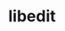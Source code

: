 ---
title: "libedit"
layout: cache
categories: [package, v0.23.0]
meta: {"versions": ["3.1-20240808"], "compilers": ["apple-clang@=15.0.0", "cce@=15.0.1", "gcc@=10.2.1", "gcc@=11.1.0", "gcc@=11.4.0", "gcc@=12.3.0", "gcc@=12.4.0", "gcc@=13.2.0", "gcc@=7.3.1", "gcc@=7.5.0", "gcc@=9.4.0", "oneapi@=2024.1.0", "oneapi@=2024.2.1"], "oss": ["amzn2", "centos7", "rhel8", "ubuntu18.04", "ubuntu20.04", "ubuntu22.04", "ubuntu24.04", "ventura"], "platforms": ["darwin", "linux"], "targets": ["aarch64", "neoverse_n1", "neoverse_v1", "neoverse_v2", "ppc64le", "x86_64_v3", "x86_64_v4", "zen4"], "stacks": ["aws-isc", "aws-isc-aarch64", "aws-pcluster-neoverse_v1", "aws-pcluster-x86_64_v4", "data-vis-sdk", "developer-tools-manylinux2014", "e4s", "e4s-cray-rhel", "e4s-neoverse-v2", "e4s-neoverse_v1", "e4s-oneapi", "e4s-power", "e4s-rocm-external", "ml-darwin-aarch64-mps", "ml-linux-aarch64-cpu", "ml-linux-aarch64-cuda", "ml-linux-x86_64-cpu", "ml-linux-x86_64-cuda", "ml-linux-x86_64-rocm", "radiuss", "radiuss-aws", "radiuss-aws-aarch64", "root", "tutorial"], "num_specs": 20, "num_specs_by_stack": {"root": 20, "ml-darwin-aarch64-mps": 1, "aws-isc-aarch64": 2, "radiuss-aws-aarch64": 2, "aws-pcluster-neoverse_v1": 2, "aws-isc": 1, "radiuss-aws": 1, "aws-pcluster-x86_64_v4": 2, "developer-tools-manylinux2014": 1, "e4s-cray-rhel": 1, "radiuss": 1, "e4s-power": 1, "data-vis-sdk": 1, "e4s-neoverse_v1": 1, "e4s-neoverse-v2": 1, "e4s": 1, "e4s-rocm-external": 1, "tutorial": 2, "e4s-oneapi": 1, "ml-linux-aarch64-cuda": 1, "ml-linux-aarch64-cpu": 1, "ml-linux-x86_64-cuda": 1, "ml-linux-x86_64-rocm": 1, "ml-linux-x86_64-cpu": 1}}
spec_details: [{"hash": "zgpr72moz4xknuukt7iii36rn5dm2eag", "compiler": "apple-clang@=15.0.0", "versions": ["3.1-20240808"], "os": "ventura", "platform": "darwin", "target": "aarch64", "variants": ["build_system=autotools"], "stacks": ["root", "ml-darwin-aarch64-mps"], "size": "-", "tarball": "https://binaries.spack.io/v0.23.0/build_cache/darwin-ventura-aarch64/apple-clang-15.0.0/libedit-3.1-20240808/darwin-ventura-aarch64-apple-clang-15.0.0-libedit-3.1-20240808-zgpr72moz4xknuukt7iii36rn5dm2eag.spack"}, {"hash": "xy2cku6dxxinzerdekm6a3cg4qtbvvop", "compiler": "gcc@=7.3.1", "versions": ["3.1-20240808"], "os": "amzn2", "platform": "linux", "target": "aarch64", "variants": ["build_system=autotools"], "stacks": ["root", "aws-isc-aarch64", "radiuss-aws-aarch64"], "size": "-", "tarball": "https://binaries.spack.io/v0.23.0/build_cache/linux-amzn2-aarch64/gcc-7.3.1/libedit-3.1-20240808/linux-amzn2-aarch64-gcc-7.3.1-libedit-3.1-20240808-xy2cku6dxxinzerdekm6a3cg4qtbvvop.spack"}, {"hash": "q22aogr2i2tfkuqxjedjob4jasxbln4e", "compiler": "gcc@=12.4.0", "versions": ["3.1-20240808"], "os": "amzn2", "platform": "linux", "target": "neoverse_n1", "variants": ["build_system=autotools"], "stacks": ["root", "aws-pcluster-neoverse_v1"], "size": "-", "tarball": "https://binaries.spack.io/v0.23.0/build_cache/linux-amzn2-neoverse_n1/gcc-12.4.0/libedit-3.1-20240808/linux-amzn2-neoverse_n1-gcc-12.4.0-libedit-3.1-20240808-q22aogr2i2tfkuqxjedjob4jasxbln4e.spack"}, {"hash": "4qljtkrhips2etc6ylro3w6cfpfcynbx", "compiler": "gcc@=7.3.1", "versions": ["3.1-20240808"], "os": "amzn2", "platform": "linux", "target": "neoverse_n1", "variants": ["build_system=autotools"], "stacks": ["root", "aws-isc-aarch64", "radiuss-aws-aarch64"], "size": "-", "tarball": "https://binaries.spack.io/v0.23.0/build_cache/linux-amzn2-neoverse_n1/gcc-7.3.1/libedit-3.1-20240808/linux-amzn2-neoverse_n1-gcc-7.3.1-libedit-3.1-20240808-4qljtkrhips2etc6ylro3w6cfpfcynbx.spack"}, {"hash": "43mannp2b77xqzzzr66tcwnwf7anj7t3", "compiler": "gcc@=12.4.0", "versions": ["3.1-20240808"], "os": "amzn2", "platform": "linux", "target": "neoverse_v1", "variants": ["build_system=autotools"], "stacks": ["root", "aws-pcluster-neoverse_v1"], "size": "-", "tarball": "https://binaries.spack.io/v0.23.0/build_cache/linux-amzn2-neoverse_v1/gcc-12.4.0/libedit-3.1-20240808/linux-amzn2-neoverse_v1-gcc-12.4.0-libedit-3.1-20240808-43mannp2b77xqzzzr66tcwnwf7anj7t3.spack"}, {"hash": "s6dy33toebloeu3eiitoocuwpnceogyk", "compiler": "gcc@=7.3.1", "versions": ["3.1-20240808"], "os": "amzn2", "platform": "linux", "target": "x86_64_v3", "variants": ["build_system=autotools"], "stacks": ["root", "aws-isc", "radiuss-aws"], "size": "-", "tarball": "https://binaries.spack.io/v0.23.0/build_cache/linux-amzn2-x86_64_v3/gcc-7.3.1/libedit-3.1-20240808/linux-amzn2-x86_64_v3-gcc-7.3.1-libedit-3.1-20240808-s6dy33toebloeu3eiitoocuwpnceogyk.spack"}, {"hash": "3jt72vayi6frxnzgkevat2jssexcv6gj", "compiler": "oneapi@=2024.1.0", "versions": ["3.1-20240808"], "os": "amzn2", "platform": "linux", "target": "x86_64_v3", "variants": ["build_system=autotools"], "stacks": ["root", "aws-pcluster-x86_64_v4"], "size": "-", "tarball": "https://binaries.spack.io/v0.23.0/build_cache/linux-amzn2-x86_64_v3/oneapi-2024.1.0/libedit-3.1-20240808/linux-amzn2-x86_64_v3-oneapi-2024.1.0-libedit-3.1-20240808-3jt72vayi6frxnzgkevat2jssexcv6gj.spack"}, {"hash": "ekmoj3q5jqvpyhphjbe4qg3bgdeb5345", "compiler": "oneapi@=2024.1.0", "versions": ["3.1-20240808"], "os": "amzn2", "platform": "linux", "target": "x86_64_v4", "variants": ["build_system=autotools"], "stacks": ["root", "aws-pcluster-x86_64_v4"], "size": "-", "tarball": "https://binaries.spack.io/v0.23.0/build_cache/linux-amzn2-x86_64_v4/oneapi-2024.1.0/libedit-3.1-20240808/linux-amzn2-x86_64_v4-oneapi-2024.1.0-libedit-3.1-20240808-ekmoj3q5jqvpyhphjbe4qg3bgdeb5345.spack"}, {"hash": "bfgl6wh4gyrvhqmbzbhu3kakqz6w2hs7", "compiler": "gcc@=10.2.1", "versions": ["3.1-20240808"], "os": "centos7", "platform": "linux", "target": "x86_64_v3", "variants": ["build_system=autotools"], "stacks": ["root", "developer-tools-manylinux2014"], "size": "-", "tarball": "https://binaries.spack.io/v0.23.0/build_cache/linux-centos7-x86_64_v3/gcc-10.2.1/libedit-3.1-20240808/linux-centos7-x86_64_v3-gcc-10.2.1-libedit-3.1-20240808-bfgl6wh4gyrvhqmbzbhu3kakqz6w2hs7.spack"}, {"hash": "a6jl2mv7kacukfg5nn6v7py6kba4xnxt", "compiler": "cce@=15.0.1", "versions": ["3.1-20240808"], "os": "rhel8", "platform": "linux", "target": "zen4", "variants": ["build_system=autotools"], "stacks": ["root", "e4s-cray-rhel"], "size": "-", "tarball": "https://binaries.spack.io/v0.23.0/build_cache/linux-rhel8-zen4/cce-15.0.1/libedit-3.1-20240808/linux-rhel8-zen4-cce-15.0.1-libedit-3.1-20240808-a6jl2mv7kacukfg5nn6v7py6kba4xnxt.spack"}, {"hash": "5hpr7ce4dm3kzj22h7tzrfupficjfr6g", "compiler": "gcc@=7.5.0", "versions": ["3.1-20240808"], "os": "ubuntu18.04", "platform": "linux", "target": "x86_64_v3", "variants": ["build_system=autotools"], "stacks": ["root", "radiuss"], "size": "-", "tarball": "https://binaries.spack.io/v0.23.0/build_cache/linux-ubuntu18.04-x86_64_v3/gcc-7.5.0/libedit-3.1-20240808/linux-ubuntu18.04-x86_64_v3-gcc-7.5.0-libedit-3.1-20240808-5hpr7ce4dm3kzj22h7tzrfupficjfr6g.spack"}, {"hash": "6u3zrar7ij65flxgrfvdwoxjslbgskya", "compiler": "gcc@=9.4.0", "versions": ["3.1-20240808"], "os": "ubuntu20.04", "platform": "linux", "target": "ppc64le", "variants": ["build_system=autotools"], "stacks": ["root", "e4s-power"], "size": "-", "tarball": "https://binaries.spack.io/v0.23.0/build_cache/linux-ubuntu20.04-ppc64le/gcc-9.4.0/libedit-3.1-20240808/linux-ubuntu20.04-ppc64le-gcc-9.4.0-libedit-3.1-20240808-6u3zrar7ij65flxgrfvdwoxjslbgskya.spack"}, {"hash": "76yfozq3jnwyl6lhu6bk44x7ao3au6kp", "compiler": "gcc@=11.1.0", "versions": ["3.1-20240808"], "os": "ubuntu20.04", "platform": "linux", "target": "x86_64_v3", "variants": ["build_system=autotools"], "stacks": ["root", "data-vis-sdk"], "size": "-", "tarball": "https://binaries.spack.io/v0.23.0/build_cache/linux-ubuntu20.04-x86_64_v3/gcc-11.1.0/libedit-3.1-20240808/linux-ubuntu20.04-x86_64_v3-gcc-11.1.0-libedit-3.1-20240808-76yfozq3jnwyl6lhu6bk44x7ao3au6kp.spack"}, {"hash": "uqcwywjttipxlm6mljz5yrr7czuq4p7r", "compiler": "gcc@=11.4.0", "versions": ["3.1-20240808"], "os": "ubuntu22.04", "platform": "linux", "target": "neoverse_v1", "variants": ["build_system=autotools"], "stacks": ["root", "e4s-neoverse_v1"], "size": "-", "tarball": "https://binaries.spack.io/v0.23.0/build_cache/linux-ubuntu22.04-neoverse_v1/gcc-11.4.0/libedit-3.1-20240808/linux-ubuntu22.04-neoverse_v1-gcc-11.4.0-libedit-3.1-20240808-uqcwywjttipxlm6mljz5yrr7czuq4p7r.spack"}, {"hash": "s2igxh2pdov4bemipho32l3d736wmurk", "compiler": "gcc@=11.4.0", "versions": ["3.1-20240808"], "os": "ubuntu22.04", "platform": "linux", "target": "neoverse_v2", "variants": ["build_system=autotools"], "stacks": ["root", "e4s-neoverse-v2"], "size": "-", "tarball": "https://binaries.spack.io/v0.23.0/build_cache/linux-ubuntu22.04-neoverse_v2/gcc-11.4.0/libedit-3.1-20240808/linux-ubuntu22.04-neoverse_v2-gcc-11.4.0-libedit-3.1-20240808-s2igxh2pdov4bemipho32l3d736wmurk.spack"}, {"hash": "nhrbcomj5lgnql2itckj7py3hi6wuz5d", "compiler": "gcc@=11.4.0", "versions": ["3.1-20240808"], "os": "ubuntu22.04", "platform": "linux", "target": "x86_64_v3", "variants": ["build_system=autotools"], "stacks": ["root", "e4s", "e4s-rocm-external", "tutorial"], "size": "-", "tarball": "https://binaries.spack.io/v0.23.0/build_cache/linux-ubuntu22.04-x86_64_v3/gcc-11.4.0/libedit-3.1-20240808/linux-ubuntu22.04-x86_64_v3-gcc-11.4.0-libedit-3.1-20240808-nhrbcomj5lgnql2itckj7py3hi6wuz5d.spack"}, {"hash": "mikwhhumowtvpburvcrny5yvzw3latih", "compiler": "oneapi@=2024.2.1", "versions": ["3.1-20240808"], "os": "ubuntu22.04", "platform": "linux", "target": "x86_64_v3", "variants": ["build_system=autotools"], "stacks": ["root", "e4s-oneapi"], "size": "-", "tarball": "https://binaries.spack.io/v0.23.0/build_cache/linux-ubuntu22.04-x86_64_v3/oneapi-2024.2.1/libedit-3.1-20240808/linux-ubuntu22.04-x86_64_v3-oneapi-2024.2.1-libedit-3.1-20240808-mikwhhumowtvpburvcrny5yvzw3latih.spack"}, {"hash": "ht5niwqaryv67wtxh2x7lkchhrweybuu", "compiler": "gcc@=12.3.0", "versions": ["3.1-20240808"], "os": "ubuntu22.04", "platform": "linux", "target": "x86_64_v3", "variants": ["build_system=autotools"], "stacks": ["root", "tutorial"], "size": "-", "tarball": "https://binaries.spack.io/v0.23.0/build_cache/linux-ubuntu22.04-x86_64_v3/gcc-12.3.0/libedit-3.1-20240808/linux-ubuntu22.04-x86_64_v3-gcc-12.3.0-libedit-3.1-20240808-ht5niwqaryv67wtxh2x7lkchhrweybuu.spack"}, {"hash": "dnqsh4djbhiznmvnp4wtkkmrzb5rdk4a", "compiler": "gcc@=13.2.0", "versions": ["3.1-20240808"], "os": "ubuntu24.04", "platform": "linux", "target": "aarch64", "variants": ["build_system=autotools"], "stacks": ["root", "ml-linux-aarch64-cuda", "ml-linux-aarch64-cpu"], "size": "-", "tarball": "https://binaries.spack.io/v0.23.0/build_cache/linux-ubuntu24.04-aarch64/gcc-13.2.0/libedit-3.1-20240808/linux-ubuntu24.04-aarch64-gcc-13.2.0-libedit-3.1-20240808-dnqsh4djbhiznmvnp4wtkkmrzb5rdk4a.spack"}, {"hash": "3su4ya2r3ohd5fkcid73du2w5xmzxfpb", "compiler": "gcc@=13.2.0", "versions": ["3.1-20240808"], "os": "ubuntu24.04", "platform": "linux", "target": "x86_64_v3", "variants": ["build_system=autotools"], "stacks": ["root", "ml-linux-x86_64-cuda", "ml-linux-x86_64-rocm", "ml-linux-x86_64-cpu"], "size": "-", "tarball": "https://binaries.spack.io/v0.23.0/build_cache/linux-ubuntu24.04-x86_64_v3/gcc-13.2.0/libedit-3.1-20240808/linux-ubuntu24.04-x86_64_v3-gcc-13.2.0-libedit-3.1-20240808-3su4ya2r3ohd5fkcid73du2w5xmzxfpb.spack"}]
---